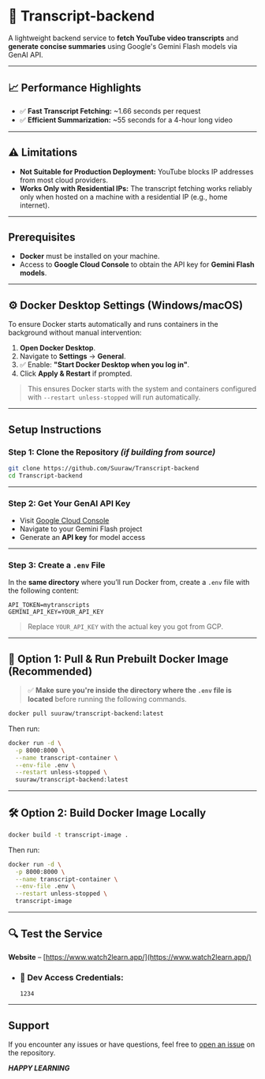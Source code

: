 # 📜 Transcript-backend

A lightweight backend service to **fetch YouTube video transcripts** and **generate concise summaries** using Google's Gemini Flash models via GenAI API.

---

## 📈 Performance Highlights

- ✅ **Fast Transcript Fetching:** ~1.66 seconds per request
- ✅ **Efficient Summarization:** ~55 seconds for a 4-hour long video

---

## ⚠️ Limitations

- **Not Suitable for Production Deployment:** YouTube blocks IP addresses from most cloud providers.
- **Works Only with Residential IPs:** The transcript fetching works reliably only when hosted on a machine with a residential IP (e.g., home internet).

---

## Prerequisites

- **Docker** must be installed on your machine.
- Access to **Google Cloud Console** to obtain the API key for **Gemini Flash models**.

---

## ⚙️ Docker Desktop Settings (Windows/macOS)

To ensure Docker starts automatically and runs containers in the background without manual intervention:

1. **Open Docker Desktop**.
2. Navigate to **Settings** → **General**.
3. ✅ Enable: **"Start Docker Desktop when you log in"**.
4. Click **Apply & Restart** if prompted.

> This ensures Docker starts with the system and containers configured with `--restart unless-stopped` will run automatically.

---

## Setup Instructions

### Step 1: Clone the Repository _(if building from source)_

```bash
git clone https://github.com/Suuraw/Transcript-backend
cd Transcript-backend
```

---

### Step 2: Get Your GenAI API Key

- Visit [Google Cloud Console](https://console.cloud.google.com/)
- Navigate to your Gemini Flash project
- Generate an **API key** for model access

---

### Step 3: Create a `.env` File

In the **same directory** where you’ll run Docker from, create a `.env` file with the following content:

```env
API_TOKEN=mytranscripts
GEMINI_API_KEY=YOUR_API_KEY
```

> Replace `YOUR_API_KEY` with the actual key you got from GCP.

---

## 🐳 Option 1: Pull & Run Prebuilt Docker Image (Recommended)

> ✅ **Make sure you're inside the directory where the `.env` file is located** before running the following commands.

```bash
docker pull suuraw/transcript-backend:latest
```

Then run:

```bash
docker run -d \
  -p 8000:8000 \
  --name transcript-container \
  --env-file .env \
  --restart unless-stopped \
  suuraw/transcript-backend:latest
```

---

## 🛠 Option 2: Build Docker Image Locally

```bash
docker build -t transcript-image .
```

Then run:

```bash
docker run -d \
  -p 8000:8000 \
  --name transcript-container \
  --env-file .env \
  --restart unless-stopped \
  transcript-image
```

---

## 🔍 Test the Service

**Website** – [https://www.watch2learn.app/](https://www.watch2learn.app/)

- ### 🧪 Dev Access Credentials:
  ```
  1234
  ```

---

## Support

If you encounter any issues or have questions, feel free to [open an issue](https://github.com/Suuraw/Transcript-backend/issues) on the repository.

**_HAPPY LEARNING_**
